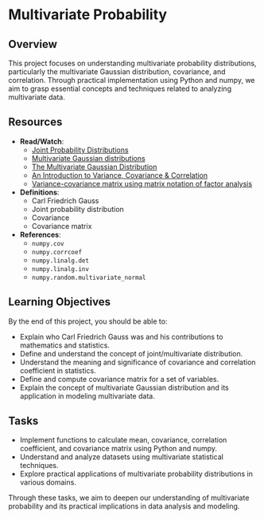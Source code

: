 # Multivariate Probability

## Overview
This project focuses on understanding multivariate probability distributions, particularly the multivariate Gaussian distribution, covariance, and correlation. Through practical implementation using Python and numpy, we aim to grasp essential concepts and techniques related to analyzing multivariate data.

## Resources
- **Read/Watch**:
  - [Joint Probability Distributions](https://www.statisticshowto.com/joint-probability-distribution/)
  - [Multivariate Gaussian distributions](https://en.wikipedia.org/wiki/Multivariate_normal_distribution)
  - [The Multivariate Gaussian Distribution](https://www.youtube.com/watch?v=1sPTRe7ENMw)
  - [An Introduction to Variance, Covariance & Correlation](https://www.investopedia.com/ask/answers/021215/whats-difference-between-covariance-and-correlation.asp)
  - [Variance-covariance matrix using matrix notation of factor analysis](https://core.ac.uk/download/pdf/56223402.pdf)
- **Definitions**:
  - Carl Friedrich Gauss
  - Joint probability distribution
  - Covariance
  - Covariance matrix
- **References**:
  - `numpy.cov`
  - `numpy.corrcoef`
  - `numpy.linalg.det`
  - `numpy.linalg.inv`
  - `numpy.random.multivariate_normal`

## Learning Objectives
By the end of this project, you should be able to:
- Explain who Carl Friedrich Gauss was and his contributions to mathematics and statistics.
- Define and understand the concept of joint/multivariate distribution.
- Understand the meaning and significance of covariance and correlation coefficient in statistics.
- Define and compute covariance matrix for a set of variables.
- Explain the concept of multivariate Gaussian distribution and its application in modeling multivariate data.

## Tasks
- Implement functions to calculate mean, covariance, correlation coefficient, and covariance matrix using Python and numpy.
- Understand and analyze datasets using multivariate statistical techniques.
- Explore practical applications of multivariate probability distributions in various domains.

Through these tasks, we aim to deepen our understanding of multivariate probability and its practical implications in data analysis and modeling.

